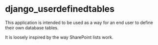 # django_userdefinedtables
This application is intended to be used as a way for an end user to define their own database tables.

It is loosely inspired by the way SharePoint lists work.

